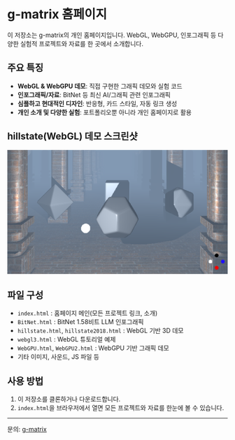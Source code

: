 # g-matrix 홈페이지

이 저장소는 g-matrix의 개인 홈페이지입니다. WebGL, WebGPU, 인포그래픽 등 다양한 실험적 프로젝트와 자료를 한 곳에서 소개합니다.

## 주요 특징
- **WebGL & WebGPU 데모**: 직접 구현한 그래픽 데모와 실험 코드
- **인포그래픽/자료**: BitNet 등 최신 AI/그래픽 관련 인포그래픽
- **심플하고 현대적인 디자인**: 반응형, 카드 스타일, 자동 링크 생성
- **개인 소개 및 다양한 실험**: 포트폴리오뿐 아니라 개인 홈페이지로 활용

## hillstate(WebGL) 데모 스크린샷

![hillstate 실행 화면](elements.png)

## 파일 구성
- `index.html` : 홈페이지 메인(모든 프로젝트 링크, 소개)
- `BitNet.html` : BitNet 1.58비트 LLM 인포그래픽
- `hillstate.html`, `hillstate2018.html` : WebGL 기반 3D 데모
- `webgl3.html` : WebGL 튜토리얼 예제
- `WebGPU.html`, `WebGPU2.html` : WebGPU 기반 그래픽 데모
- 기타 이미지, 사운드, JS 파일 등

## 사용 방법
1. 이 저장소를 클론하거나 다운로드합니다.
2. `index.html`을 브라우저에서 열면 모든 프로젝트와 자료를 한눈에 볼 수 있습니다.

---

문의: [g-matrix](mailto:idgmatrix@gmail.com)
